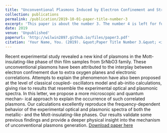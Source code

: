 ```yaml
---
title: "Unconventional Plasmons Induced by Electron Confinement and Strong Coulomb Correlations in SrNbO3 family"
collection: publications
permalink: /publication/2019-10-01-paper-title-number-3
excerpt: 'This paper is about the number 3. The number 4 is left for future work.'
date: 2019
venue: 'Unpublished'
paperurl: 'http://wilwin2897.github.io/files/paper3.pdf'
citation: 'Your Name, You. (2019). &quot;Paper Title Number 3.&quot; <i>Journal 1</i>. 1(3).'
---
```

Recent experimental study revealed a new kind of plasmons in the Mott-insulating-like phase of thin film samples from SrNbO3 family. These unconventional plasmons have been attributed to the interplay between electron confinement due to extra oxygen planes and electronic correlations. Attempts to explain the phenomenon have also been proposed at the level of classical coupled- oscillators model and ab-initio calculations, giving rise to results that resemble the experimental optical and plasmonic spectra. In this letter, we propose a more microscopic and quantum mechan- ical approach to explain the occurrence of such correlated plasmons. Our calculations excellently reproduce the frequency-dependent behavior of the experimental optical and plasmonic spectra of both the metallic- and the Mott-insulating-like phases. Our results validate some previous findings and provide a deeper physical insight into the mechanism of unconventional plasmons generation.
[Download paper here](http://wilwin2897.github.io/files/paper3.pdf)
